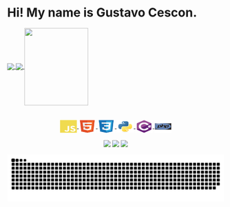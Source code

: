 <h1> Hi! My name is Gustavo Cescon. </h1>

<div>
  <a href="https://github.com/ellen2121">
  <img height="180em"   align="center" src="https://github-readme-stats.vercel.app/api?username=GustavoCescon&show_icons=true&theme=react&include_all_commits=true&count_private=true"/>
  <img height="180em"  align="center" src="https://github-readme-stats.vercel.app/api/top-langs/?username=GustavoCescon&layout=compact&langs_count=7&theme=react" />

  <img align="center" width="148" height="180" src="https://media1.tenor.com/images/68e8337fb4eb7e40645d832c64762a8b/tenor.gif?itemid=19443613">
</div>
 <br>
<div  align="center"> 
  <div style="display: inline_block"><br>
  <img align="center" alt="Rafa-Js" height="30" width="40" src="https://raw.githubusercontent.com/devicons/devicon/master/icons/javascript/javascript-plain.svg">
  <img align="center" alt="HTML" height="30" width="40" src="https://raw.githubusercontent.com/devicons/devicon/master/icons/html5/html5-original.svg">
  <img align="center" alt="CSS" height="30" width="40" src="https://raw.githubusercontent.com/devicons/devicon/master/icons/css3/css3-original.svg">
  <img align="center" alt="Python" height="30" width="40" src="https://raw.githubusercontent.com/devicons/devicon/master/icons/python/python-original.svg">
  <img align="center" alt="Csharp" height="30" width="40" src="https://raw.githubusercontent.com/devicons/devicon/master/icons/csharp/csharp-original.svg">
  <img align="center" alt="PHP" height="30" width="40" src="https://raw.githubusercontent.com/devicons/devicon/master/icons/php/php-original.svg">
 
    
</div>
  <br><a href="https://www.youtube.com/channel/UCSawC0irKSG8W05zahr1i9w" target="_blank"><img src="https://img.shields.io/badge/-Youtube-%23EA4335?style=for-the-badge&logo=youtube&logoColor=white" target="_blank"></a>
  <a href="https://www.instagram.com/caldasflamejantes/" target="_blank"><img src="https://img.shields.io/badge/-Instagram-%23E4405F?style=for-the-badge&logo=instagram&logoColor=white" target="_blank"></a>
  <a href="https://www.linkedin.com/in/ellen-maria-da-silva-caldas-4824b01a7/" target="_blank"><img src="https://img.shields.io/badge/-LinkedIn-%230077B5?style=for-the-badge&logo=linkedin&logoColor=white" target="_blank"></a> 
 
  ![Snake animation](https://github.com/ellen2121/ellen2121/blob/output/github-contribution-grid-snake.svg)
 
</div>
